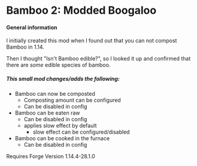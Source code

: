 # Bamboo 2: Modded Boogaloo

#### General information
I initially created this mod when I found out that you can not compost Bamboo in 1.14. 

Then I thought "Isn't Bamboo edible?", so I looked it up and confirmed that there are *some* edible species of bamboo.

##### This small mod changes/adds the following:
 * Bamboo can now be composted
    * Composting amount can be configured
    * Can be disabled in config
 * Bamboo can be eaten raw
    * Can be disabled in config
    * applies slow effect by default
        * slow effect can be configured/disabled
 * Bamboo can be cooked in the furnace
    * Can be disabled in config
    
Requires Forge Version 1.14.4-28.1.0 